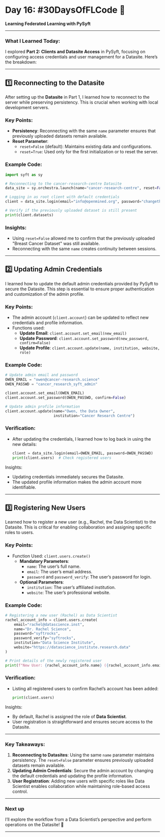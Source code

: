 
# Day 16: #30DaysOfFLCode 🚀  
**Learning Federated Learning with PySyft**

---

### What I Learned Today:  
I explored **Part 2: Clients and Datasite Access** in PySyft, focusing on configuring access credentials and user management for a Datasite. Here’s the breakdown:

---

## 1️⃣ Reconnecting to the Datasite  
After setting up the **Datasite** in Part 1, I learned how to reconnect to the server while preserving persistency. This is crucial when working with local development servers.  

### Key Points:
- **Persistency**: Reconnecting with the same `name` parameter ensures that previously uploaded datasets remain available.
- **Reset Parameter**:
  - `reset=False` (default): Maintains existing data and configurations.
  - `reset=True`: Used only for the first initialization or to reset the server.  

### Example Code:
```python
import syft as sy

# Reconnecting to the cancer-research-centre Datasite
data_site = sy.orchestra.launch(name="cancer-research-centre", reset=False)

# Logging in as root client with default credentials
client = data_site.login(email="info@openmined.org", password="changethis")

# Verify if the previously uploaded dataset is still present
print(client.datasets)
```

### Insights:
- Using `reset=False` allowed me to confirm that the previously uploaded "Breast Cancer Dataset" was still available.
- Reconnecting with the same `name` creates continuity between sessions.

---

## 2️⃣ Updating Admin Credentials  
I learned how to update the default admin credentials provided by PySyft to secure the Datasite. This step is essential to ensure proper authentication and customization of the admin profile.

### Key Points:
- The admin account (`client.account`) can be updated to reflect new credentials and profile information.
- Functions used:
  - **Update Email**: `client.account.set_email(new_email)`
  - **Update Password**: `client.account.set_password(new_password, confirm=False)`
  - **Update Profile**: `client.account.update(name, institution, website, role)`

### Example Code:
```python
# Update admin email and password
OWEN_EMAIL = "owen@cancer-research.science"
OWEN_PASSWD = "cancer_research_syft_admin"

client.account.set_email(OWEN_EMAIL)
client.account.set_password(OWEN_PASSWD, confirm=False)

# Update admin profile information
client.account.update(name="Owen, the Data Owner", 
                      institution="Cancer Research Centre")
```

### Verification:
- After updating the credentials, I learned how to log back in using the new details:
  ```python
  client = data_site.login(email=OWEN_EMAIL, password=OWEN_PASSWD)
  print(client.users)  # Check registered users
  ```

Insights:
- Updating credentials immediately secures the Datasite.
- The updated profile information makes the admin account more identifiable.

---

## 3️⃣ Registering New Users  
Learned how to register a new user (e.g., Rachel, the Data Scientist) to the Datasite. This is critical for enabling collaboration and assigning specific roles to users.

### Key Points:
- Function Used: `client.users.create()`  
  - **Mandatory Parameters**:  
    - `name`: The user’s full name.  
    - `email`: The user’s email address.  
    - `password` and `password_verify`: The user’s password for login.  
  - **Optional Parameters**:  
    - `institution`: The user’s affiliated institution.  
    - `website`: The user’s professional website.

### Example Code:
```python
# Registering a new user (Rachel) as Data Scientist
rachel_account_info = client.users.create(
    email="rachel@datascience.inst",
    name="Dr. Rachel Science",
    password="syftrocks",
    password_verify="syftrocks",
    institution="Data Science Institute",
    website="https://datascience_institute.research.data"
)

# Print details of the newly registered user
print(f"New User: {rachel_account_info.name} ({rachel_account_info.email}) registered as {rachel_account_info.role}")
```

### Verification:
- Listing all registered users to confirm Rachel’s account has been added:
  ```python
  print(client.users)
  ```

Insights:
- By default, Rachel is assigned the role of **Data Scientist**.
- User registration is straightforward and ensures secure access to the Datasite.

---

### Key Takeaways:  
1. **Reconnecting to Datasites**: Using the same `name` parameter maintains persistency. The `reset=False` parameter ensures previously uploaded datasets remain available.  
2. **Updating Admin Credentials**: Secure the admin account by changing the default credentials and updating the profile information.  
3. **User Registration**: Adding new users with specific roles like Data Scientist enables collaboration while maintaining role-based access control.

---
### Next up
I’ll explore the workflow from a Data Scientist’s perspective and perform operations on the Datasite! 🎉  

---

